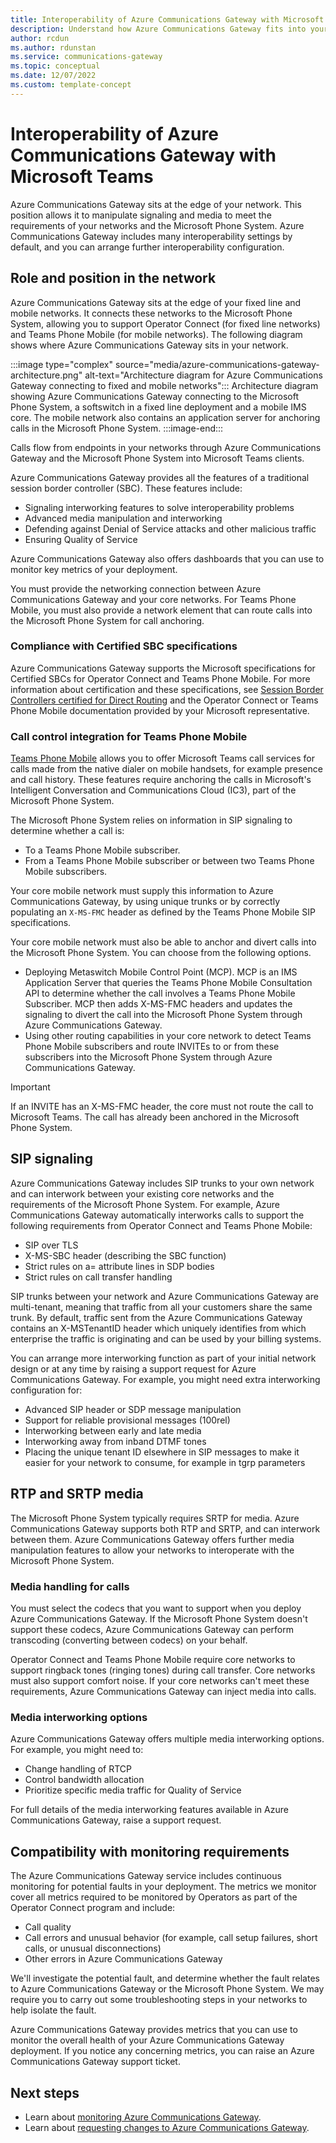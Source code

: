 ```yaml
---
title: Interoperability of Azure Communications Gateway with Microsoft Teams
description: Understand how Azure Communications Gateway fits into your existing fixed and mobile networks and into Microsoft Teams
author: rcdun
ms.author: rdunstan
ms.service: communications-gateway
ms.topic: conceptual
ms.date: 12/07/2022
ms.custom: template-concept
---
```


# Interoperability of Azure Communications Gateway with Microsoft Teams

Azure Communications Gateway sits at the edge of your network. This position allows it to manipulate signaling and media to meet the requirements of your networks and the Microsoft Phone System. Azure Communications Gateway includes many interoperability settings by default, and you can arrange further interoperability configuration.

## Role and position in the network

Azure Communications Gateway sits at the edge of your fixed line and mobile networks. It connects these networks to the Microsoft Phone System, allowing you to support Operator Connect (for fixed line networks) and Teams Phone Mobile (for mobile networks). The following diagram shows where Azure Communications Gateway sits in your network.

:::image type="complex" source="media/azure-communications-gateway-architecture.png" alt-text="Architecture diagram for Azure Communications Gateway connecting to fixed and mobile networks":::
    Architecture diagram showing Azure Communications Gateway connecting to the Microsoft Phone System, a softswitch in a fixed line deployment and a mobile IMS core. The mobile network also contains an application server for anchoring calls in the Microsoft Phone System.
:::image-end:::

Calls flow from endpoints in your networks through Azure Communications Gateway and the Microsoft Phone System into Microsoft Teams clients.

Azure Communications Gateway provides all the features of a traditional session border controller (SBC). These features include:

- Signaling interworking features to solve interoperability problems
- Advanced media manipulation and interworking
- Defending against Denial of Service attacks and other malicious traffic
- Ensuring Quality of Service

Azure Communications Gateway also offers dashboards that you can use to monitor key metrics of your deployment.

You must provide the networking connection between Azure Communications Gateway and your core networks. For Teams Phone Mobile, you must also provide a network element that can route calls into the Microsoft Phone System for call anchoring.

### Compliance with Certified SBC specifications

Azure Communications Gateway supports the Microsoft specifications for Certified SBCs for Operator Connect and Teams Phone Mobile. For more information about certification and these specifications, see [Session Border Controllers certified for Direct Routing](/microsoftteams/direct-routing-border-controllers) and
 the Operator Connect or Teams Phone Mobile documentation provided by your Microsoft representative.

### Call control integration for Teams Phone Mobile
[Teams Phone Mobile](/microsoftteams/operator-connect-mobile-plan) allows you to offer Microsoft Teams call services for calls made from the native dialer on mobile handsets, for example presence and call history. These features require anchoring the calls in Microsoft's Intelligent Conversation and Communications Cloud (IC3), part of the Microsoft Phone System.

The Microsoft Phone System relies on information in SIP signaling to determine whether a call is:

- To a Teams Phone Mobile subscriber.
- From a Teams Phone Mobile subscriber or between two Teams Phone Mobile subscribers.

Your core mobile network must supply this information to Azure Communications Gateway, by using unique trunks or by correctly populating an `X-MS-FMC` header as defined by the Teams Phone Mobile SIP specifications.

Your core mobile network must also be able to anchor and divert calls into the Microsoft Phone System. You can choose from the following options.

- Deploying Metaswitch Mobile Control Point (MCP). MCP is an IMS Application Server that queries the Teams Phone Mobile Consultation API to determine whether the call involves a Teams Phone Mobile Subscriber. MCP then adds X-MS-FMC headers and updates the signaling to divert the call into the Microsoft Phone System through Azure Communications Gateway.
- Using other routing capabilities in your core network to detect Teams Phone Mobile subscribers and route INVITEs to or from these subscribers into the Microsoft Phone System through Azure Communications Gateway.

> [!IMPORTANT]
> If an INVITE has an X-MS-FMC header, the core must not route the call to Microsoft Teams. The call has already been anchored in the Microsoft Phone System.

## SIP signaling

Azure Communications Gateway includes SIP trunks to your own network and can interwork between your existing core networks and the requirements of the Microsoft Phone System. For example, Azure Communications Gateway automatically interworks calls to support the following requirements from Operator Connect and Teams Phone Mobile:

- SIP over TLS
- X-MS-SBC header (describing the SBC function)
- Strict rules on a= attribute lines in SDP bodies
- Strict rules on call transfer handling

SIP trunks between your network and Azure Communications Gateway are multi-tenant, meaning that traffic from all your customers share the same trunk. By default, traffic sent from the Azure Communications Gateway contains an X-MSTenantID header which uniquely identifies from which enterprise the traffic is originating and can be used by your billing systems.

You can arrange more interworking function as part of your initial network design or at any time by raising a support request for Azure Communications Gateway. For example, you might need extra interworking configuration for:

- Advanced SIP header or SDP message manipulation
- Support for reliable provisional messages (100rel)
- Interworking between early and late media
- Interworking away from inband DTMF tones
- Placing the unique tenant ID elsewhere in SIP messages to make it easier for your network to consume, for example in tgrp parameters

## RTP and SRTP media

The Microsoft Phone System typically requires SRTP for media. Azure Communications Gateway supports both RTP and SRTP, and can interwork between them. Azure Communications Gateway offers further media manipulation features to allow your networks to interoperate with the Microsoft Phone System.

### Media handling for calls

You must select the codecs that you want to support when you deploy Azure Communications Gateway. If the Microsoft Phone System doesn't support these codecs, Azure Communications Gateway can perform transcoding (converting between codecs) on your behalf.

Operator Connect and Teams Phone Mobile require core networks to support ringback tones (ringing tones) during call transfer. Core networks must also support comfort noise. If your core networks can't meet these requirements, Azure Communications Gateway can inject media into calls.

### Media interworking options

Azure Communications Gateway offers multiple media interworking options. For example, you might need to:

- Change handling of RTCP
- Control bandwidth allocation
- Prioritize specific media traffic for Quality of Service

For full details of the media interworking features available in Azure Communications Gateway, raise a support request.

## Compatibility with monitoring requirements

The Azure Communications Gateway service includes continuous monitoring for potential faults in your deployment. The metrics we monitor cover all metrics required to be monitored by Operators as part of the Operator Connect program and include:

- Call quality
- Call errors and unusual behavior (for example, call setup failures, short calls, or unusual disconnections)
- Other errors in Azure Communications Gateway

We'll investigate the potential fault, and determine whether the fault relates to Azure Communications Gateway or the Microsoft Phone System. We may require you to carry out some troubleshooting steps in your networks to help isolate the fault.

Azure Communications Gateway provides metrics that you can use to monitor the overall health of your Azure Communications Gateway deployment. If you notice any concerning metrics, you can raise an Azure Communications Gateway support ticket.

## Next steps

- Learn about [monitoring Azure Communications Gateway](monitor-azure-communications-gateway.md).
- Learn about [requesting changes to Azure Communications Gateway](request-changes.md).
